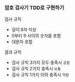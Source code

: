 ### 암호 검사기 TDD로 구현하기

검사 규칙

* 길이 8자 이상
* 0부터 9 사이의 숫자를 포함
* 대문자 포함

결과 규칙

* 검사 규칙 3가지 모두 충족시 `강함`
* 검사 규칙 2가지 충족시 `보통`
* 검사 규칙 1가지 이하 충족시 `약함`